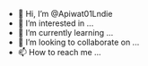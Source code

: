 - 👋 Hi, I’m @Apiwat01Lndie
- 👀 I’m interested in ...
- 🌱 I’m currently learning ...
- 💞️ I’m looking to collaborate on ...
- 📫 How to reach me ...

<!---
Apiwat01Lndie/Apiwat01Lndie is a ✨ special ✨ repository because its `README.md` (this file) appears on your GitHub profile.
You can click the Preview link to take a look at your changes.
--->
